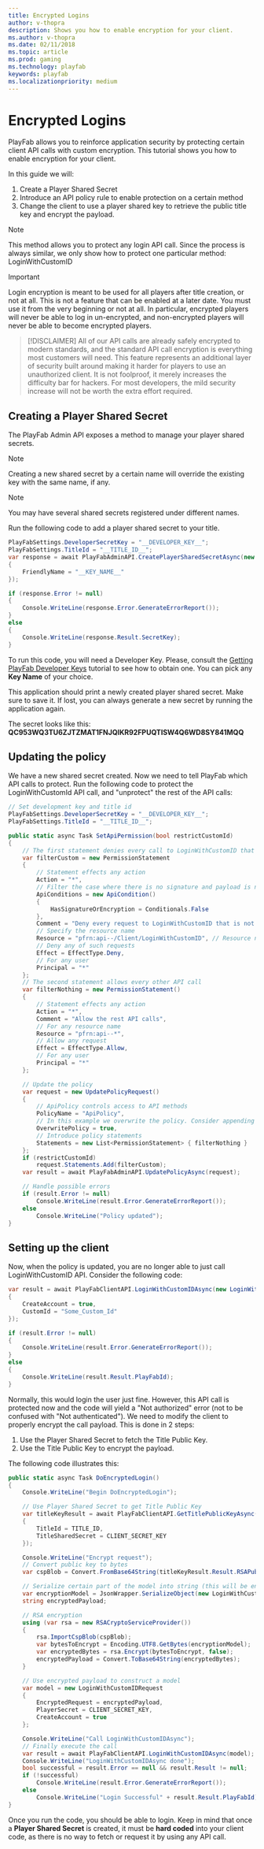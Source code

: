 ```yaml
---
title: Encrypted Logins
author: v-thopra
description: Shows you how to enable encryption for your client.
ms.author: v-thopra
ms.date: 02/11/2018
ms.topic: article
ms.prod: gaming
ms.technology: playfab
keywords: playfab
ms.localizationpriority: medium
---
```


# Encrypted Logins

PlayFab allows you to reinforce application security by protecting certain client API calls with custom encryption. This tutorial shows you how to enable encryption for your client.

In this guide we will:

1. Create a Player Shared Secret
2. Introduce an API policy rule to enable protection on a certain method
3. Change the client to use a player shared key to retrieve the public title key and encrypt the payload.

> [!NOTE]
> This method allows you to protect any login API call. Since the process is always similar, we only show how to protect one particular method: LoginWithCustomID

> [!IMPORTANT]
> Login encryption is meant to be used for all players after title creation, or not at all. This is not a feature that can be enabled at a later date. You must use it from the very beginning or not at all. In particular, encrypted players will never be able to log in un-encrypted, and non-encrypted players will never be able to become encrypted players.

> [!DISCLAIMER]
> All of our API calls are already safely encrypted to modern standards, and the standard API call encryption is everything most customers will need. This feature represents an additional layer of security built around making it harder for players to use an unauthorized client. It is not foolproof, it merely increases the difficulty bar for hackers. For most developers, the mild security increase will not be worth the extra effort required.

## Creating a Player Shared Secret

The PlayFab Admin API exposes a method to manage your player shared secrets. 

> [!NOTE]
> Creating a new shared secret by a certain name will override the existing key with the same name, if any.

> [!NOTE]
> You may have several shared secrets registered under different names.

Run the following code to add a player shared secret to your title.

```csharp
PlayFabSettings.DeveloperSecretKey = "__DEVELOPER_KEY__";
PlayFabSettings.TitleId = "__TITLE_ID__";
var response = await PlayFabAdminAPI.CreatePlayerSharedSecretAsync(new CreatePlayerSharedSecretRequest()
{
    FriendlyName = "__KEY_NAME__"
});

if (response.Error != null)
{
    Console.WriteLine(response.Error.GenerateErrorReport());
}
else
{
    Console.WriteLine(response.Result.SecretKey);
}
```

To run this code, you will need a Developer Key. Please, consult the [Getting PlayFab Developer Keys](../dev-test-live/getting-playfab-developer-keys.md) tutorial to see how to obtain one. You can pick any **Key Name** of your choice.

This application should print a newly created player shared secret. Make sure to save it. If lost, you can always generate a new secret by running the application again.

The secret looks like this: **QC953WQ3TU6ZJTZMAT1FNJQIKR92FPUQTISW4Q6WD8SY841MQQ**

## Updating the policy

We have a new shared secret created. Now we need to tell PlayFab which API calls to protect. Run the following code to protect the LoginWithCustomId API call, and "unprotect" the rest of the API calls:

```csharp
// Set development key and title id
PlayFabSettings.DeveloperSecretKey = "__DEVELOPER_KEY__";
PlayFabSettings.TitleId = "__TITLE_ID__";

public static async Task SetApiPermission(bool restrictCustomId)
{
    // The first statement denies every call to LoginWithCustomID that is not properly encrypted
    var filterCustom = new PermissionStatement
    {
        // Statement effects any action
        Action = "*",
        // Filter the case where there is no signature and payload is not encrypted
        ApiConditions = new ApiCondition()
        {
            HasSignatureOrEncryption = Conditionals.False
        },
        Comment = "Deny every request to LoginWithCustomID that is not properly encrypted",
        // Specify the resource name
        Resource = "pfrn:api--/Client/LoginWithCustomID", // Resource name
        // Deny any of such requests
        Effect = EffectType.Deny,
        // For any user
        Principal = "*"
    };
    // The second statement allows every other API call
    var filterNothing = new PermissionStatement()
    {
        // Statement effects any action
        Action = "*",
        Comment = "Allow the rest API calls",
        // For any resource name
        Resource = "pfrn:api--*",
        // Allow any request
        Effect = EffectType.Allow,
        // For any user
        Principal = "*"
    };

    // Update the policy
    var request = new UpdatePolicyRequest()
    {
        // ApiPolicy controls access to API methods
        PolicyName = "ApiPolicy",
        // In this example we overwrite the policy. Consider appending to the existing policy instead.
        OverwritePolicy = true,
        // Introduce policy statements
        Statements = new List<PermissionStatement> { filterNothing }
    };
    if (restrictCustomId)
        request.Statements.Add(filterCustom);
    var result = await PlayFabAdminAPI.UpdatePolicyAsync(request);

    // Handle possible errors
    if (result.Error != null)
        Console.WriteLine(result.Error.GenerateErrorReport());
    else
        Console.WriteLine("Policy updated");
}
```

## Setting up the client

Now, when the policy is updated, you are no longer able to just call LoginWithCustomID API. Consider the following code:

```csharp
var result = await PlayFabClientAPI.LoginWithCustomIDAsync(new LoginWithCustomIDRequest()
{
    CreateAccount = true,
    CustomId = "Some_Custom_Id"
});

if (result.Error != null)
{
    Console.WriteLine(result.Error.GenerateErrorReport());
}
else
{
    Console.WriteLine(result.Result.PlayFabId);
}
```

Normally, this would login the user just fine. However, this API call is protected now and the code will yield a "Not authorized" error (not to be confused with "Not authenticated"). We need to modify the client to properly encrypt the call payload. This is done in 2 steps:

1. Use the Player Shared Secret to fetch the Title Public Key.
2. Use the Title Public Key to encrypt the payload.

The following code illustrates this:

```csharp
public static async Task DoEncryptedLogin()
{
    Console.WriteLine("Begin DoEncryptedLogin");

    // Use Player Shared Secret to get Title Public Key
    var titleKeyResult = await PlayFabClientAPI.GetTitlePublicKeyAsync(new GetTitlePublicKeyRequest
    {
        TitleId = TITLE_ID,
        TitleSharedSecret = CLIENT_SECRET_KEY
    });

    Console.WriteLine("Encrypt request");
    // Convert public key to bytes
    var cspBlob = Convert.FromBase64String(titleKeyResult.Result.RSAPublicKey);

    // Serialize certain part of the model into string (this will be encrypted).
    var encryptionModel = JsonWrapper.SerializeObject(new LoginWithCustomIDRequest { CustomId = "SOME_PLAYER_ID_ENCRYPTED" });
    string encryptedPayload;

    // RSA encryption
    using (var rsa = new RSACryptoServiceProvider())
    {
        rsa.ImportCspBlob(cspBlob);
        var bytesToEncrypt = Encoding.UTF8.GetBytes(encryptionModel);
        var encryptedBytes = rsa.Encrypt(bytesToEncrypt, false);
        encryptedPayload = Convert.ToBase64String(encryptedBytes);
    }

    // Use encrypted payload to construct a model
    var model = new LoginWithCustomIDRequest
    {
        EncryptedRequest = encryptedPayload,
        PlayerSecret = CLIENT_SECRET_KEY,
        CreateAccount = true
    };

    Console.WriteLine("Call LoginWithCustomIDAsync");
    // Finally execute the call
    var result = await PlayFabClientAPI.LoginWithCustomIDAsync(model);
    Console.WriteLine("LoginWithCustomIDAsync done");
    bool successful = result.Error == null && result.Result != null;
    if (!successful)
        Console.WriteLine(result.Error.GenerateErrorReport());
    else
        Console.WriteLine("Login Successful" + result.Result.PlayFabId);
}
```

Once you run the code, you should be able to login. Keep in mind that once a **Player Shared Secret** is created, it must be **hard coded** into your client code, as there is no way to fetch or request it by using any API call.
